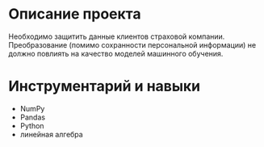 # Описание проекта

Необходимо защитить данные клиентов страховой компании. Преобразование (помимо сохранности персональной информации) не должно повлиять на качество моделей машинного обучения. 

# Инструментарий и навыки

- NumPy
- Pandas
- Python
- линейная алгебра

